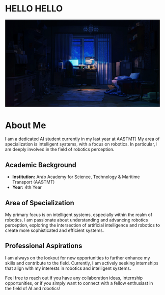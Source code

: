# HELLO HELLO
![DARKSIDE](hello_tothe_darkside.gif)

# About Me

I am a dedicated AI student currently in my last year at AASTMT) My area of specialization is intelligent systems, with a focus on robotics. In particular, I am deeply involved in the field of robotics perception.

## Academic Background

- **Institution:** Arab Academy for Science, Technology & Maritime Transport (AASTMT)
- **Year:** 4th Year

## Area of Specialization

My primary focus is on intelligent systems, especially within the realm of robotics. I am passionate about understanding and advancing robotics perception, exploring the intersection of artificial intelligence and robotics to create more sophisticated and efficient systems.

## Professional Aspirations

I am always on the lookout for new opportunities to further enhance my skills and contribute to the field. Currently, I am actively seeking internships that align with my interests in robotics and intelligent systems.

Feel free to reach out if you have any collaboration ideas, internship opportunities, or if you simply want to connect with a fellow enthusiast in the field of AI and robotics!

